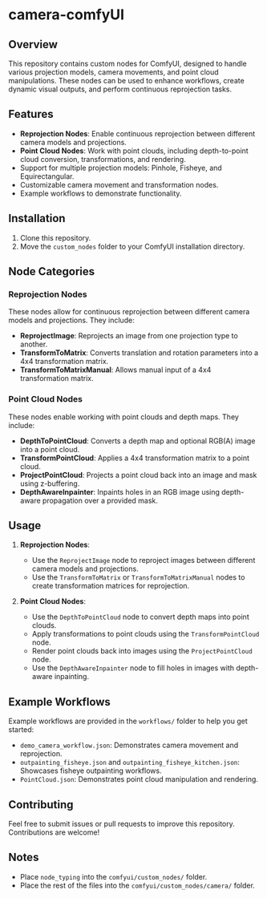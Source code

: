 # camera-comfyUI

## Overview
This repository contains custom nodes for ComfyUI, designed to handle various projection models, camera movements, and point cloud manipulations. These nodes can be used to enhance workflows, create dynamic visual outputs, and perform continuous reprojection tasks.

## Features
- **Reprojection Nodes**: Enable continuous reprojection between different camera models and projections.
- **Point Cloud Nodes**: Work with point clouds, including depth-to-point cloud conversion, transformations, and rendering.
- Support for multiple projection models: Pinhole, Fisheye, and Equirectangular.
- Customizable camera movement and transformation nodes.
- Example workflows to demonstrate functionality.

## Installation
1. Clone this repository.
2. Move the `custom_nodes` folder to your ComfyUI installation directory.

## Node Categories

### Reprojection Nodes
These nodes allow for continuous reprojection between different camera models and projections. They include:
- **ReprojectImage**: Reprojects an image from one projection type to another.
- **TransformToMatrix**: Converts translation and rotation parameters into a 4x4 transformation matrix.
- **TransformToMatrixManual**: Allows manual input of a 4x4 transformation matrix.

### Point Cloud Nodes
These nodes enable working with point clouds and depth maps. They include:
- **DepthToPointCloud**: Converts a depth map and optional RGB(A) image into a point cloud.
- **TransformPointCloud**: Applies a 4x4 transformation matrix to a point cloud.
- **ProjectPointCloud**: Projects a point cloud back into an image and mask using z-buffering.
- **DepthAwareInpainter**: Inpaints holes in an RGB image using depth-aware propagation over a provided mask.

## Usage
1. **Reprojection Nodes**:
   - Use the `ReprojectImage` node to reproject images between different camera models and projections.
   - Use the `TransformToMatrix` or `TransformToMatrixManual` nodes to create transformation matrices for reprojection.

2. **Point Cloud Nodes**:
   - Use the `DepthToPointCloud` node to convert depth maps into point clouds.
   - Apply transformations to point clouds using the `TransformPointCloud` node.
   - Render point clouds back into images using the `ProjectPointCloud` node.
   - Use the `DepthAwareInpainter` node to fill holes in images with depth-aware inpainting.

## Example Workflows
Example workflows are provided in the `workflows/` folder to help you get started:
- `demo_camera_workflow.json`: Demonstrates camera movement and reprojection.
- `outpainting_fisheye.json` and `outpainting_fisheye_kitchen.json`: Showcases fisheye outpainting workflows.
- `PointCloud.json`: Demonstrates point cloud manipulation and rendering.

## Contributing
Feel free to submit issues or pull requests to improve this repository. Contributions are welcome!

## Notes
- Place `node_typing` into the `comfyui/custom_nodes/` folder.
- Place the rest of the files into the `comfyui/custom_nodes/camera/` folder.